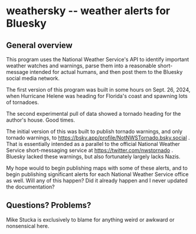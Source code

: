 # weathersky -- weather alerts for Bluesky

## General overview

This program uses the National Weather Service's API to identify important weather watches and warnings, parse them into a reasonable short-message intended for actual humans, and then post them to the Bluesky social media network.

The first version of this program was built in some hours on Sept. 26, 2024, when Hurricane Helene was heading for Florida's coast and spawning lots of tornadoes. 

The second experimental pull of data showed a tornado heading for the author's house. Good times.

The initial version of this was built to publish tornado warnings, and only tornado warnings, to https://bsky.app/profile/NotNWSTornado.bsky.social . That is essentially intended as a parallel to the official National Weather Service short-messaging service at https://twitter.com/nwstornado . Bluesky lacked these warnings, but also fortunately largely lacks Nazis.

My hope would to begin publishing maps with some of these alerts, and to begin publishing significant alerts for each National Weather Service office as well. Will any of this happen? Did it already happen and I never updated the documentation?

## Questions? Problems?
Mike Stucka is exclusively to blame for anything weird or awkward or nonsensical here.
